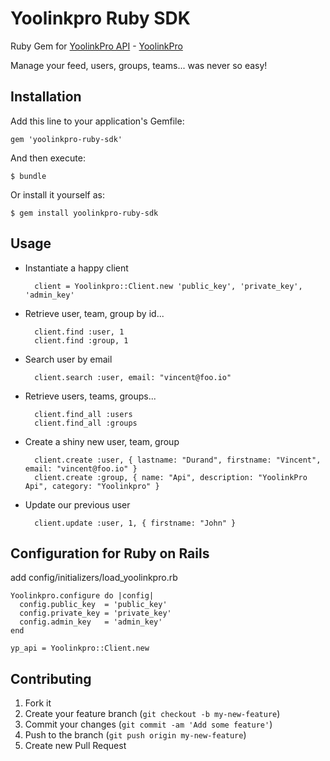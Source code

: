 # Yoolinkpro Ruby SDK

Ruby Gem for [YoolinkPro API](https://api.yoolinkpro.com) - [YoolinkPro](https://www.yoolinkpro.com)

Manage your feed, users, groups, teams... was never so easy!

## Installation

Add this line to your application's Gemfile:

    gem 'yoolinkpro-ruby-sdk'

And then execute:

    $ bundle

Or install it yourself as:

    $ gem install yoolinkpro-ruby-sdk

## Usage

* Instantiate a happy client

        client = Yoolinkpro::Client.new 'public_key', 'private_key', 'admin_key'

* Retrieve user, team, group by id...

        client.find :user, 1
        client.find :group, 1

* Search user by email

        client.search :user, email: "vincent@foo.io"

* Retrieve users, teams, groups...

        client.find_all :users
        client.find_all :groups

* Create a shiny new user, team, group

        client.create :user, { lastname: "Durand", firstname: "Vincent", email: "vincent@foo.io" }
        client.create :group, { name: "Api", description: "YoolinkPro Api", category: "Yoolinkpro" }

* Update our previous user

        client.update :user, 1, { firstname: "John" }

## Configuration for Ruby on Rails

add config/initializers/load_yoolinkpro.rb

    Yoolinkpro.configure do |config|
      config.public_key  = 'public_key'
      config.private_key = 'private_key'
      config.admin_key   = 'admin_key'
    end

    yp_api = Yoolinkpro::Client.new

## Contributing

1. Fork it
2. Create your feature branch (`git checkout -b my-new-feature`)
3. Commit your changes (`git commit -am 'Add some feature'`)
4. Push to the branch (`git push origin my-new-feature`)
5. Create new Pull Request
